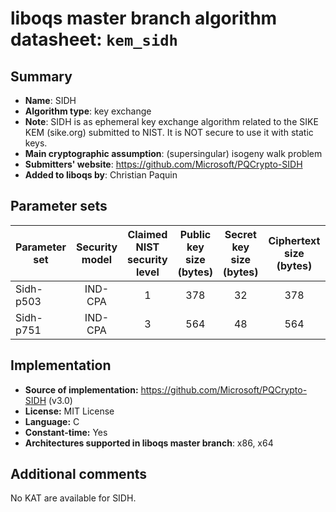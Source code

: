 liboqs master branch algorithm datasheet: `kem_sidh`
====================================================

Summary
-------

- **Name**: SIDH
- **Algorithm type**: key exchange
- **Note**: SIDH is as ephemeral key exchange algorithm related to the SIKE KEM (sike.org) submitted to NIST. It is NOT secure to use it with static keys.
- **Main cryptographic assumption**: (supersingular) isogeny walk problem
- **Submitters' website**: https://github.com/Microsoft/PQCrypto-SIDH
- **Added to liboqs by**: Christian Paquin

Parameter sets
--------------

| Parameter set   | Security model | Claimed NIST security level | Public key size (bytes) | Secret key size (bytes) | Ciphertext size (bytes) | Shared secret size (bytes) |
|-----------------|:--------------:|:---------------------------:|:-----------------------:|:-----------------------:|:-----------------------:|:--------------------------:|
| Sidh-p503       |     IND-CPA    |              1              |            378          |             32          |            378          |            126             |
| Sidh-p751       |     IND-CPA    |              3              |            564          |             48          |            564          |            188             |

Implementation
--------------

- **Source of implementation:** https://github.com/Microsoft/PQCrypto-SIDH (v3.0)
- **License:** MIT License
- **Language:** C
- **Constant-time:** Yes
- **Architectures supported in liboqs master branch**: x86, x64

Additional comments
-------------------

No KAT are available for SIDH.
